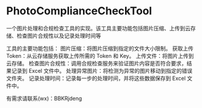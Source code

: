 # PhotoComplianceCheckTool

一个图片处理和合规检查工具的实现。该工具主要功能包括图片压缩、上传到云存储、检查图片合规性以及记录处理时间等

工具的主要功能包括：
图片压缩：将图片压缩到指定的文件大小限制。
获取上传 Token：从云存储服务获取上传所需的 Token 和 Key。
上传文件：将图片上传到云存储。
检查图片合规性：调用合规检查服务来验证图片内容是否符合要求，结果记录到 Excel 文件中。
处理异常图片：将检测为异常的图片移动到指定的错误文件夹。
记录处理时间：记录每一步的处理时间，并将这些数据保存到 Excel 文件中。

有需求请联系(wx)：BBKRjdeng

